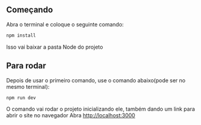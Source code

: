 ## Começando

Abra o terminal e coloque o seguinte comando:

````bash
npm install
````
Isso vai baixar a pasta Node do projeto

## Para rodar

Depois de usar o primeiro comando, use o comando abaixo(pode ser no mesmo terminal):

```bash
npm run dev
```

O comando vai rodar o projeto inicializando ele, também dando um link para abrir o site no navegador
Abra [http://localhost:3000](http://localhost:3000) 
